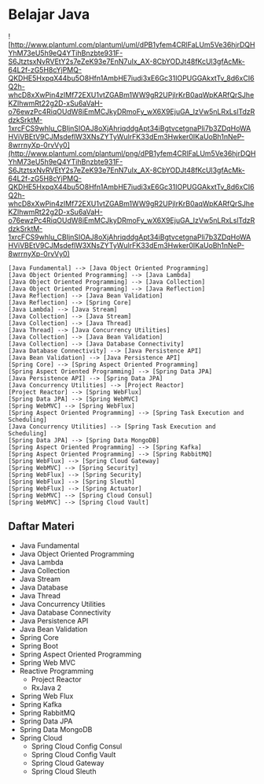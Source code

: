 # Belajar Java

![http://www.plantuml.com/plantuml/uml/dPB1yfem4CRlFaLUm5Ve36hjrDQHYhM73eU5h9eQ4YTihBnzbte931F-S6JtztsxNvRVEtY2s7eZeK93e7EnN7uIx_AX-8CbYODJt48fKcUl3gfAcMk-64L2f-zG5H8cYjPMQ-QKDHE5HxpqX44bu5O8Hfn1AmbHE7iudi3xE6Gc31IOPUGGAkxtTv_8d6xCI6Q2h-whcD8xXwPin4zIMf72EXU1vtZGABm1WW9gR2UPjlrKrB0aqWpKARfQrSJheKZIhwmRt22g2D-xSu6aVaH-o76ewzPc4RiqOUdW8iEmMCJkyDRmoFy_wX6X9EjuGA_IzVw5nLRxLslTdzRdzkSrktM-1xrcFCS9whlu_CBIjnSIOAJ8oXjAhriqddgApt34iBgtvcetgnaPli7b3ZDqHoWAHViVBEtV9CJMsdeflW3XNsZYTyWulrFK33dEm3Hwker0IKaUoBh1nNeP-8wrrnyXp-0rvVy0](http://www.plantuml.com/plantuml/png/dPB1yfem4CRlFaLUm5Ve36hjrDQHYhM73eU5h9eQ4YTihBnzbte931F-S6JtztsxNvRVEtY2s7eZeK93e7EnN7uIx_AX-8CbYODJt48fKcUl3gfAcMk-64L2f-zG5H8cYjPMQ-QKDHE5HxpqX44bu5O8Hfn1AmbHE7iudi3xE6Gc31IOPUGGAkxtTv_8d6xCI6Q2h-whcD8xXwPin4zIMf72EXU1vtZGABm1WW9gR2UPjlrKrB0aqWpKARfQrSJheKZIhwmRt22g2D-xSu6aVaH-o76ewzPc4RiqOUdW8iEmMCJkyDRmoFy_wX6X9EjuGA_IzVw5nLRxLslTdzRdzkSrktM-1xrcFCS9whlu_CBIjnSIOAJ8oXjAhriqddgApt34iBgtvcetgnaPli7b3ZDqHoWAHViVBEtV9CJMsdeflW3XNsZYTyWulrFK33dEm3Hwker0IKaUoBh1nNeP-8wrrnyXp-0rvVy0)

```puml
[Java Fundamental] --> [Java Object Oriented Programming]
[Java Object Oriented Programming] --> [Java Lambda]
[Java Object Oriented Programming] --> [Java Collection]
[Java Object Oriented Programming] --> [Java Reflection]
[Java Reflection] --> [Java Bean Validation]
[Java Reflection] --> [Spring Core]
[Java Lambda] --> [Java Stream]
[Java Collection] --> [Java Stream]
[Java Collection] --> [Java Thread]
[Java Thread] --> [Java Concurrency Utilities] 
[Java Collection] --> [Java Bean Validation]
[Java Collection] --> [Java Database Connectivity]
[Java Database Connectivity] --> [Java Persistence API]
[Java Bean Validation] --> [Java Persistence API]
[Spring Core] --> [Spring Aspect Oriented Programming]
[Spring Aspect Oriented Programming] --> [Spring Data JPA]
[Java Persistence API] --> [Spring Data JPA] 
[Java Concurrency Utilities] --> [Project Reactor]
[Project Reactor] --> [Spring WebFlux] 
[Spring Data JPA] --> [Spring WebMVC]
[Spring WebMVC] --> [Spring WebFlux]
[Spring Aspect Oriented Programming] --> [Spring Task Execution and Scheduling]
[Java Concurrency Utilities] --> [Spring Task Execution and Scheduling]
[Spring Data JPA] --> [Spring Data MongoDB]
[Spring Aspect Oriented Programming] --> [Spring Kafka]
[Spring Aspect Oriented Programming] --> [Spring RabbitMQ]
[Spring WebFlux] --> [Spring Cloud Gateway]
[Spring WebMVC] --> [Spring Security]
[Spring WebFlux] --> [Spring Security]
[Spring WebFlux] --> [Spring Sleuth]
[Spring WebFlux] --> [Spring Actuator]
[Spring WebMVC] --> [Spring Cloud Consul]
[Spring WebMVC] --> [Spring Cloud Vault]
```

## Daftar Materi

- Java Fundamental
- Java Object Oriented Programming
- Java Lambda
- Java Collection
- Java Stream
- Java Database
- Java Thread
- Java Concurrency Utilities
- Java Database Connectivity
- Java Persistence API
- Java Bean Validation
- Spring Core
- Spring Boot
- Spring Aspect Oriented Programming
- Spring Web MVC
- Reactive Programming
    - Project Reactor
    - RxJava 2
- Spring Web Flux
- Spring Kafka
- Spring RabbitMQ
- Spring Data JPA
- Spring Data MongoDB
- Spring Cloud
    - Spring Cloud Config Consul
    - Spring Cloud Config Vault
    - Spring Cloud Gateway
    - Spring Cloud Sleuth

